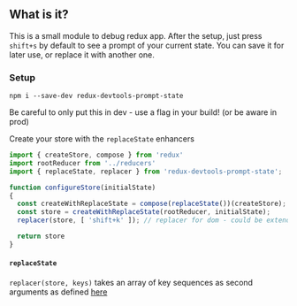 ## What is it?

This is a small module to debug redux app.
After the setup, just press `shift+s` by default to see a prompt of your current state.
You can save it for later use, or replace it with another one.



### Setup
`npm i --save-dev redux-devtools-prompt-state`

Be careful to only put this in dev - use a flag in your build! (or be aware in prod)

Create your store with the `replaceState` enhancers
``` javascript
import { createStore, compose } from 'redux'
import rootReducer from '../reducers'
import { replaceState, replacer } from 'redux-devtools-prompt-state';

function configureStore(initialState)
{
  const createWithReplaceState = compose(replaceState())(createStore); // replaceState can take an array of key sequence
  const store = createWithReplaceState(rootReducer, initialState);
  replacer(store, [ 'shift+k' ]); // replacer for dom - could be extended in the future

  return store
}
```

#### `replaceState`

`replacer(store, keys)` takes an array of key sequences as second arguments as defined [here](https://craig.is/killing/mice)
